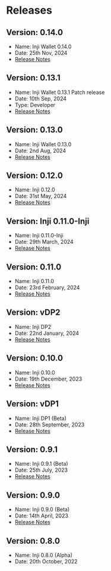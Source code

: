 # Releases

## Version: 0.14.0

* Name: Inji Wallet 0.14.0
* Date: 25th Nov, 2024
* [Release Notes](version-0.14.0/)

## Version: 0.13.1

* Name: Inji Wallet 0.13.1 Patch release
* Date: 10th Sep, 2024
* Type: Developer
* [Release Notes](version-0.13.1/)

## Version: 0.13.0

* Name: Inji Wallet 0.13.0
* Date: 2nd Aug, 2024
* [Release Notes](https://docs.mosip.io/inji/inji-wallet/versions/version-0.13.0)

## Version: 0.12.0

* Name: Inji 0.12.0
* Date: 31st May, 2024
* [Release Notes](https://docs.mosip.io/inji/inji-wallet/versions/version-0.12.0)

## Version: Inji 0.11.0-Inji

* Name: Inji 0.11.0-Inji
* Date: 29th March, 2024
* [Release Notes](https://docs.mosip.io/inji/inji-mobile-wallet/versions/version-0.11.0-inji)

## Version: 0.11.0

* Name: Inji 0.11.0
* Date: 23rd February, 2024
* [Release Notes](https://docs.mosip.io/inji/inji-mobile-wallet/versions/version-0.11.0)

## Version: vDP2

* Name: Inji DP2
* Date: 22nd January, 2024
* [Release Notes](version-inji-dp2/)

## Version: 0.10.0

* Name: Inji 0.10.0
* Date: 19th December, 2023
* [Release Notes](version-0.10.0/)

## Version: vDP1

* Name: Inji DP1 (Beta)
* Date: 28th September, 2023
* [Release Notes](version-inji-dp1.md)

## Version: 0.9.1

* Name: Inji 0.9.1 (Beta)
* Date: 25th July, 2023
* [Release Notes](version-0.9.1/)

## Version: 0.9.0

* Name: Inji 0.9.0 (Beta)
* Date: 14th April, 2023
* [Release Notes](version-0.9.0/)

## Version: 0.8.0

* Name: Inji 0.8.0 (Alpha)
* Date: 20th October, 2022
